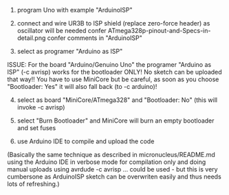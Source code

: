 
1. program Uno with example "ArduinoISP"

2. connect and wire UR3B to ISP shield (replace zero-force header) as oscillator will be needed
   confer ATmega328p-pinout-and-Specs-in-detail.png
   confer comments in "ArduinoISP"

3. select as programer "Arduino as ISP"

ISSUE: For the board "Arduino/Genuino Uno" the programer "Arduino as ISP" (-c avrisp) works for the bootloader ONLY! No sketch can be
uploaded that way!! You have to use MiniCore but be careful, as soon as you choose "Bootloader: Yes" it will also fall back (to -c arduino)!

4. select as board "MiniCore/ATmega328" and "Bootloader: No" (this will invoke -c avrisp)

5. select "Burn Bootloader" and MiniCore will burn an empty bootloader and set fuses

6. use Arduino IDE to compile and upload the code


(Basically the same technique as described in micronucleus/README.md using the Arduino IDE in verbose mode for compilation only and doing manual uploads using avrdude -c avrisp ... could be used - but this is very cumbersone as ArduinoISP sketch can be overwriten easily and thus
needs lots of refreshing.)
